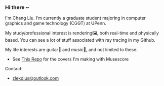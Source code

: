 ### Hi there ~

I'm Chang Liu. I'm currently a graduate student majoring in computer graphics and game technology (CGGT) at UPenn.

My study/professional interest is rendering🖼️, both real-time and physically based. You can see a lot of stuff associated with ray tracing in my Github.



My life interests are guitar🎸 and music🎻, and not limited to these.
- See [This Repo](https://github.com/HummaWhite/MuseCovers) for the covers I'm making with Musescore


Contact:
- [zlekdius@outlook.com](zlekdius@outlook.com)
